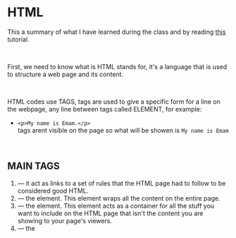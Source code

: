 #   HTML
This a summary of what I have learned during the class and by reading [this](https://developer.mozilla.org/en-US/docs/Learn/Getting_started_with_the_web/HTML_basics) tutorial. 


&nbsp;


First, we need to know what is HTML stands for, it's a language that is used to structure a web page and its content.





&nbsp;



HTML codes use TAGS, tags are used to give a specific form for a line on the webpage, any line between tags called ELEMENT, for example:
- `<p>My name is Emam.</p>`
&nbsp;   
tags arent visible on the page so what will be showen is `My name is Emam`





&nbsp;



## MAIN TAGS

1. **<!DOCTYPE html>** — it act as links to a set of rules that the HTML page had to follow to be considered good HTML.
2. **<html></html>** — the <html> element. This element wraps all the content on the entire page.
3. **<head></head>** — the <head> element. This element acts as a container for all the stuff you want to include on the HTML page that isn't the content you are showing to your page's viewers.
4. **<title></title>** — the <title> element. This sets the title of your page, which is the title that appears in the browser tab the page is loaded in. 
5. **<body></body>** — the <body> element. This contains all the content that you want to show to web users when they visit your page, and it contain another sub tags,header, main and footer.





&nbsp;

## LINKS 

You can add links with this simple code right here: &nbsp;

`<a href="https://github.com/Emam96">Emam96</a>`    and it should be active on your page

&nbsp;

Get back to [EMAM'S HOMEPAGE](https://emam96.github.io/reading-notes/)

 I have created this page as a part of my project using Github, Please visit my [profile](https://github.com/Emam96), I will be more than happy to hear from you all.      &nbsp;        &nbsp;       &nbsp;   &nbsp;&nbsp;&nbsp;&nbsp;&nbsp;&nbsp;&nbsp;&nbsp;&nbsp;&nbsp;&nbsp;&nbsp;&nbsp;&nbsp;&nbsp;      © Emam Shararah 2021